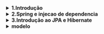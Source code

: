 

<details>
  <summary> <b> 1.Introdução </b> <i></i> </summary>

- [x] 1.1. Introdução ao treinamento
- [x]  1.2. Como usar o suporte da AlgaWorks
- [x] 1.3. Por que desenvolver REST APIs?
- [x] 1.4. Conhecendo o modelo de dominio do projeto do curso
- [x] 1.5. Preparando o ambiente de desenvolvimento: JDK e STS for Eclipse
  </details>

<details>
  <summary> <b> 2.Spring e injecao de dependencia </b> <i></i> </summary>

- [x] 2.1. Por que aprender e usar Spring?
- [x] 2.2. Conhecendo o ecossistema Spring
- [x] 2.3. Spring vs Jakarta EE (Java EE)
- [x] 2.4. Conhecendo o Spring Boot
- [x] 2.5. Criando um projeto Spring Boot com Spring Initializr
- [x] 2.6. Conhecendo o Maven e o pom.xml de um projeto Spring Boot
- [x] 2.7. Criando um controller com Spring MVC
- [x] 2.8. Restart mais rápido da aplicação com DevTools
- [x] 2.9. O que é injeção de dependências?
- [x] 2.10. Conhecendo o IoC Container do Spring
- [x] 2.11. Definindo beans com @Component
- [x] 2.12. Injetando dependências (beans Spring)
- [x] 2.13. Usando @Configuration e @Bean para definir beans
- [x] 2.14. Conhecendo os pontos de injeção e a anotação @Autowired
- [x] 2.15. Dependência opcional com @Autowired
- [x] 2.16. Ambiguidade de beans e injeção de lista de beans
- [x] 2.17. Desambiguação de beans com @Primary
- [x] 2.18. Desambiguação de beans com @Qualifier
- [x] 2.19. Desambiguação de beans com anotação customizada
- [x] 2.20. Mudando o comportamento da aplicação com Spring Profiles
- [x] 2.21. Criando métodos de callback do ciclo de vida dos beans
- [x] 2.22. Publicando e consumindo eventos customizados
- [x] 2.23. Configurando projetos Spring Boot com o application.properties
- [x] 2.24. Substituindo propriedades via linha de comando e variáveis de ambiente
- [x] 2.25. Criando e acessando propriedades customizadas com @Value
- [x] 2.26. Acessando propriedades com @ConfigurationProperties
- [x] 2.27. Alterando a configuração do projeto dependendo do ambiente (com Spring Profiles)
- [x] 2.28. Ativando o Spring Profile por linha de comando e variável de ambiente
  </details>

<details>
  <summary> <b> 3.Introdução ao JPA e Hibernate </b> <i></i> </summary>

- [x] 3.1. Instalando o MySQL Server e MySQL Workbench
- [x] 3.2. O que é JPA e Hibernate?
- [x] 3.3. Adicionando JPA e configurando o Data Source
- [x] 3.4. Mapeando entidades com JPA
- [x] 3.5. Criando as tabelas do banco a partir das entidades
- [x] 3.6. Mapeando o id da entidade para autoincremento
- [ ]
- [ ]
- [ ]
- [ ]
- [ ]
- [ ]
- [ ]
- [ ]
- [ ]
- [ ]
- [ ]
  </details>

<details>
  <summary> <b> modelo </b> <i></i> </summary>

- [x] aaa
- [ ]
- [ ]
- [ ]
- [ ]
- [ ]
- [ ]
- [ ]
  </details>
